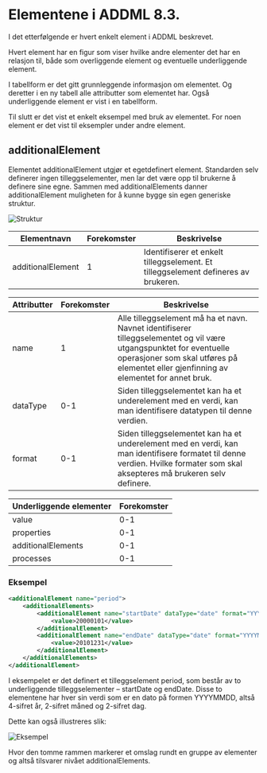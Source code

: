 # Elementene i ADDML 8.3.

I det etterfølgende er hvert enkelt element i ADDML beskrevet.

Hvert element har en figur som viser hvilke andre elementer det har en relasjon til, både som overliggende element og eventuelle underliggende element.

I tabellform er det gitt grunnleggende informasjon om elementet. Og deretter i en ny tabell alle attributter som elementet har. Også underliggende element er vist i en tabellform.

Til slutt er det vist et enkelt eksempel med bruk av elementet. For noen element er det vist til eksempler under andre element.

## additionalElement

Elementet additionalElement utgjør et egetdefinert element. Standarden selv definerer ingen tilleggselementer, men lar det være opp til brukerne å definere sine egne. Sammen med additionalElements danner additionalElement muligheten for å kunne bygge sin egen generiske struktur.

![Struktur](https://www.plantuml.com/plantuml/svg/FSqn3i9G2CRntLFe0IoxKnSFWWLRKg0D3-hrVOs94ycF_FEDBJ6oJ2ytyKcBk4AlI-RU7W2pv5AlOTeCC5Ov3ewL4v38zDvB9mo2m0yOjkI0lxrbhkZ0oiP-ldeaAPkZFdysxEVio4xzVW40?cache=no)

| Elementnavn | Forekomster | Beskrivelse |
| -------- | ------- | ------- |
| additionalElement  | 1    | Identifiserer et enkelt tilleggselement. Et tilleggselement defineres av brukeren.

| Attributter | Forekomster | Beskrivelse |
| -------- | ------- | ------- |
| name  | 1    | Alle tilleggselement må ha et navn. Navnet identifiserer tilleggselementet og vil være utgangspunktet for eventuelle operasjoner som skal utføres på elementet eller gjenfinning av elementet for annet bruk.
| dataType  | 0-1    | Siden tilleggselementet kan ha et underelement med en verdi, kan man identifisere datatypen til denne verdien.
| format  | 0-1    | Siden tilleggselementet kan ha et underelement med en verdi, kan man identifisere formatet til denne verdien. Hvilke formater som skal aksepteres må brukeren selv definere.

| Underliggende elementer | Forekomster |
| -------- | ------- |
| value  | 0-1 |
| properties  | 0-1 |
| additionalElements  | 0-1 |
| processes  | 0-1 |

### Eksempel

```xml
<additionalElement name="period">
    <additionalElements>
        <additionalElement name="startDate" dataType="date" format="YYYYMMDD">
            <value>20000101</value>
        </additionalElement>
        <additionalElement name="endDate" dataType="date" format="YYYYMMDD">
            <value>20101231</value>
        </additionalElement>
    </additionalElements>
</additionalElement>
```

I eksempelet er det definert et tilleggselement period, som består av to underliggende tilleggselementer – startDate og endDate. Disse to elementene har hver sin verdi som er en dato på formen YYYYMMDD, altså 4-sifret år, 2-sifret måned og 2-sifret dag.

Dette kan også illustreres slik:

![Eksempel](https://www.plantuml.com/plantuml/svg/FSqn3i9W28RXtLFe0InnTUhYEGmMR4c1DXJgzVqR4oUIXxpv-YqnianF5_51YxX2prFckjq1HicfNjsm663CikySCoSWaUcrbKuO184VCDoI0_xsbh6Y0IiRUtiTaQGiZlhusVFMhSTmpqxjVW40?cache=no)

Hvor den tomme rammen markerer et omslag rundt en gruppe av elementer og altså tilsvarer nivået additionalElements.
